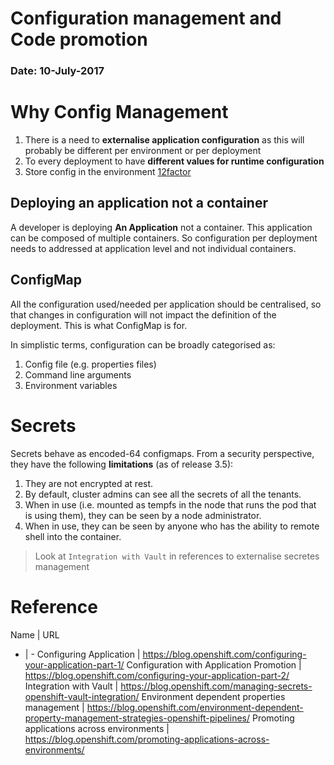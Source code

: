 # Configuration management and Code promotion

### Date: 10-July-2017

# Why Config Management

1. There is a need to **externalise application configuration** as this will probably be different per environment or per deployment
2. To every deployment to have **different values for runtime configuration**
3. Store config in the environment [12factor](https://12factor.net/config)

## Deploying an application not a container
A developer is deploying **An Application** not a container.  This application can be composed of multiple containers.  So configuration per deployment needs to addressed at application level and not individual containers.

## ConfigMap
All the configuration used/needed per application should be centralised, so that changes in configuration will not impact the definition of the deployment. This is what ConfigMap is for.

In simplistic terms, configuration can be broadly categorised as:
1. Config file (e.g. properties files)
2. Command line arguments
3. Environment variables

# Secrets
Secrets behave as encoded-64 configmaps. From a security perspective, they have the following **limitations** (as of release 3.5):

1. They are not encrypted at rest.
2. By default, cluster admins can see all the secrets of all the tenants.
3. When in use (i.e. mounted as tempfs in the node that runs the pod that is using them), they can be seen by a node administrator.
4. When in use, they can be seen by anyone who has the ability to remote shell into the container.

> Look at `Integration with Vault` in references to externalise secretes management

# Reference

Name | URL
- | -
Configuring Application | https://blog.openshift.com/configuring-your-application-part-1/
Configuration with Application Promotion | https://blog.openshift.com/configuring-your-application-part-2/
Integration with Vault | https://blog.openshift.com/managing-secrets-openshift-vault-integration/
Environment dependent properties management | https://blog.openshift.com/environment-dependent-property-management-strategies-openshift-pipelines/
Promoting applications across environments | https://blog.openshift.com/promoting-applications-across-environments/
